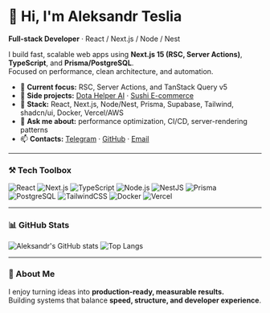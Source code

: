 # 👋 Hi, I'm Aleksandr Teslia  
**Full-stack Developer** · React / Next.js / Node / Nest  

I build fast, scalable web apps using **Next.js 15 (RSC, Server Actions)**, **TypeScript**, and **Prisma/PostgreSQL**.  
Focused on performance, clean architecture, and automation.  

- 🚀 **Current focus:** RSC, Server Actions, and TanStack Query v5  
- 🧩 **Side projects:** [Dota Helper AI](https://github.com/puffynNeroun/dota-helper-ai) · [Sushi E-commerce](https://github.com/puffynNeroun/sushi-store)  
- 🧠 **Stack:** React, Next.js, Node/Nest, Prisma, Supabase, Tailwind, shadcn/ui, Docker, Vercel/AWS  
- 💬 **Ask me about:** performance optimization, CI/CD, server-rendering patterns  
- 📫 **Contacts:** [Telegram](https://t.me/lilerrpamp) · [GitHub](https://github.com/puffynNeroun) · [Email](mailto:rememberfox00@gmail.com)

---

### ⚒️ Tech Toolbox
![React](https://img.shields.io/badge/-React-0A1A2F?style=flat&logo=react&logoColor=61DAFB)
![Next.js](https://img.shields.io/badge/-Next.js-0A1A2F?style=flat&logo=nextdotjs)
![TypeScript](https://img.shields.io/badge/-TypeScript-0A1A2F?style=flat&logo=typescript)
![Node.js](https://img.shields.io/badge/-Node.js-0A1A2F?style=flat&logo=node.js)
![NestJS](https://img.shields.io/badge/-NestJS-0A1A2F?style=flat&logo=nestjs)
![Prisma](https://img.shields.io/badge/-Prisma-0A1A2F?style=flat&logo=prisma)
![PostgreSQL](https://img.shields.io/badge/-PostgreSQL-0A1A2F?style=flat&logo=postgresql)
![TailwindCSS](https://img.shields.io/badge/-TailwindCSS-0A1A2F?style=flat&logo=tailwindcss)
![Docker](https://img.shields.io/badge/-Docker-0A1A2F?style=flat&logo=docker)
![Vercel](https://img.shields.io/badge/-Vercel-0A1A2F?style=flat&logo=vercel)

---

### 📊 GitHub Stats
![Aleksandr's GitHub stats](https://github-readme-stats.vercel.app/api?username=puffynNeroun&show_icons=true&theme=github_dark&hide_title=true&count_private=true&hide_border=true)
![Top Langs](https://github-readme-stats.vercel.app/api/top-langs/?username=puffynNeroun&layout=compact&theme=github_dark&hide_border=true)

---

### 🧭 About Me
I enjoy turning ideas into **production-ready, measurable results.**  
Building systems that balance **speed, structure, and developer experience**.
